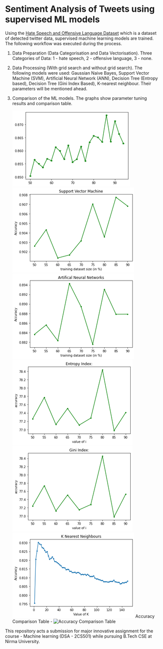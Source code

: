 # Sentiment Analysis of Tweets using supervised ML models
Using the [Hate Speech and Offensive Language Dataset](https://www.kaggle.com/datasets/mrmorj/hate-speech-and-offensive-language-dataset) which is a dataset of detected twitter data, supervised machine learning models are trained. The following workflow was executed during the process.
1. Data Preparation (Data Categorisation and Data Vectorisation).
    Three Categories of Data: 1 - hate speech, 2 - offensive language, 3 - none.
2. Data Processing (With grid search and without grid search).
    The following models were used: Gaussian Naive Bayes, Support Vector Machine (SVM), Artificial Neural Network (ANN), Decision Tree (Entropy based), Decision Tree (Gini Index Based), K-nearest neighbour. Their parameters will be mentioned ahead.
3. Comparison of the ML models.
    The graphs show parameter tuning results and comparison table.

    ![Naive Bayes Accuracy Graph](<NB accuracy graph.png>)
    ![SVM Accuracy Graph](<SVM accuracy.png>)
    ![ANN Accuracy Graph](<ANN Accuracy.png>)
    ![DTentropy Accuracy Graph](<DT Entropy Accuracy.png>) 
    ![DTgini Accuracy Graph](<DT Gini Index Accuracy.png>)
    ![KNN Accuracy Graph](<KNN accuracy.png>)
    Accuracy Comparison Table - 
    ![Accuracy Comparison Table](<AcC table.jpg>)

This repository acts a submission for major innovative assignment for the course - Machine learning (DSA - 2CS501) while pursuing B.Tech CSE at Nirma University.